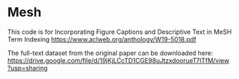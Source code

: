 # Mesh
This code is for Incorporating Figure Captions and Descriptive Text in MeSH Term Indexing https://www.aclweb.org/anthology/W19-5018.pdf

The full-text dataset from the original paper can be downloaded here: https://drive.google.com/file/d/19jKjLCcTD1CGE98uJtzxdoorueT7ITfM/view?usp=sharing
